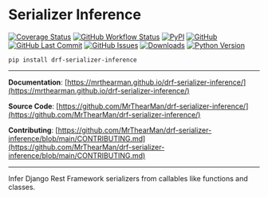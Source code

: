 # Serializer Inference

[![Coverage Status][coverage-badge]][coverage]
[![GitHub Workflow Status][status-badge]][status]
[![PyPI][pypi-badge]][pypi]
[![GitHub][licence-badge]][licence]
[![GitHub Last Commit][repo-badge]][repo]
[![GitHub Issues][issues-badge]][issues]
[![Downloads][downloads-badge]][pypi]
[![Python Version][version-badge]][pypi]

```shell
pip install drf-serializer-inference
```

---

**Documentation**: [https://mrthearman.github.io/drf-serializer-inference/](https://mrthearman.github.io/drf-serializer-inference/)

**Source Code**: [https://github.com/MrThearMan/drf-serializer-inference/](https://github.com/MrThearMan/drf-serializer-inference/)

**Contributing**: [https://github.com/MrThearMan/drf-serializer-inference/blob/main/CONTRIBUTING.md](https://github.com/MrThearMan/drf-serializer-inference/blob/main/CONTRIBUTING.md)

---

Infer Django Rest Framework serializers from callables like functions and classes.

[coverage-badge]: https://coveralls.io/repos/github/MrThearMan/drf-serializer-inference/badge.svg?branch=main
[status-badge]: https://img.shields.io/github/actions/workflow/status/MrThearMan/drf-serializer-inference/test.yml?branch=main
[pypi-badge]: https://img.shields.io/pypi/v/drf-serializer-inference
[licence-badge]: https://img.shields.io/github/license/MrThearMan/drf-serializer-inference
[repo-badge]: https://img.shields.io/github/last-commit/MrThearMan/drf-serializer-inference
[issues-badge]: https://img.shields.io/github/issues-raw/MrThearMan/drf-serializer-inference
[version-badge]: https://img.shields.io/pypi/pyversions/drf-serializer-inference
[downloads-badge]: https://img.shields.io/pypi/dm/drf-serializer-inference

[coverage]: https://coveralls.io/github/MrThearMan/drf-serializer-inference?branch=main
[status]: https://github.com/MrThearMan/drf-serializer-inference/actions/workflows/test.yml
[pypi]: https://pypi.org/project/drf-serializer-inference
[licence]: https://github.com/MrThearMan/drf-serializer-inference/blob/main/LICENSE
[repo]: https://github.com/MrThearMan/drf-serializer-inference/commits/main
[issues]: https://github.com/MrThearMan/drf-serializer-inference/issues
